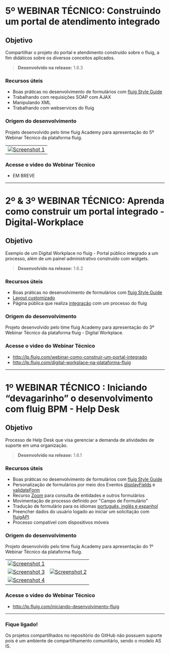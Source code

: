 # 5º WEBINAR TÉCNICO: Construindo um portal de atendimento integrado

Objetivo
----
Compartilhar o projeto do portal e atendimento construído sobre o fluig, a fim didáticos sobre os diversos conceitos aplicados.

> **Desenvolvido na release:** 1.6.3

### Recursos úteis

* Boas práticas no desenvolvimento de formulários com [fluig Style Guide](http://style.fluig.com/)
* Trabalhando com requisições SOAP com AJAX
* Manipulando XML 
* Trabalhando com webservices do fluig

### Origem do desenvolvimento

Projeto desenvolvido pelo time fluig Academy para apresentação do 5º Webinar Técnico da plataforma fluig. 

<table cellpadding="10">
  <tr>
    <td>
      <a href="https://github.com/fluig/webinar_tecnico/blob/master/webinar.png">
        <img src="https://github.com/fluig/webinar_tecnico/blob/master/webinar.png" alt="Screenshot 1">
      </a>
    </td>
  </tr>
</table>


### Acesse o video do Webinar Técnico

* EM BREVE

------------------------------------------------------------------------------------------------------------------------------

# 2º & 3º WEBINAR TÉCNICO: Aprenda como construir um portal integrado - Digital-Workplace

Objetivo
----
Exemplo de um Digital Workplace no fluig - Portal público integrado a um processo, além de um painel administrativo construído com widgets.

> **Desenvolvido na release:** 1.6.2

### Recursos úteis

* Boas práticas no desenvolvimento de formulários com [fluig Style Guide](http://style.fluig.com/)
* [Layout customizado](http://tdn.totvs.com/pages/viewpage.action?pageId=113803693#ConstruçãodeWidgetseLayouts-CriaçãodeLayout)
* Página pública que realiza [integração](http://tdn.totvs.com/pages/viewpage.action?pageId=73082260) com um processo do fluig 

### Origem do desenvolvimento

Projeto desenvolvido pelo time fluig Academy para apresentação do 3º Webinar Técnico da plataforma fluig - Digital Workplace. 

### Acesse o video do Webinar Técnico

* http://lp.fluig.com/webinar-como-construir-um-portal-integrado
* http://lp.fluig.com/digital-workplace-na-plataforma-fluig

-----------------------------------------------------------------------------------------------------------------------------------


# 1º WEBINAR TÉCNICO : Iniciando “devagarinho” o desenvolvimento com fluig BPM - Help Desk

Objetivo
----
Processo de Help Desk que visa gerenciar a demanda de atividades de suporte em uma organização.

> **Desenvolvido na release:** 1.6.1

### Recursos úteis

* Boas práticas no desenvolvimento de formulários com [fluig Style Guide](http://style.fluig.com/)
* Personalização de formulários por meio dos Eventos [displayFields](http://tdn.totvs.com/pages/viewpage.action?pageId=270924158#EventosdeFormulário-displayFields) e [validateForm](http://tdn.totvs.com/pages/viewpage.action?pageId=270924158#EventosdeFormulário-validateForm)
* Recurso [Zoom](http://tdn.totvs.com/pages/viewpage.action?pageId=75270483#DesenvolvimentodeFormulários-Zoom) para consulta de entidades e outros formulários
* Movimentação de processo definido por "Campo de Formulário"
* Tradução de formulário para os idiomas [português, inglês e espanhol](http://tdn.totvs.com/pages/viewpage.action?pageId=75270483#DesenvolvimentodeFormulários-Traduçãodeformulários)
* Preencher dados do usuário logado ao iniciar um solicitação com [fluigAPI](http://tdn.totvs.com/pages/viewpage.action?pageId=198934765#ConsumodeServiçosnaAPIPúblicaenoComponenteSDK-ConsumindoumServiçodoComponenteSDKapartirdeEventosdeJavaScript)
* Processo compatível com dispositivos móveis

### Origem do desenvolvimento

Projeto desenvolvido pelo time fluig Academy para apresentação do 1º Webinar Técnico da plataforma fluig. 

<table cellpadding="10">
  <tr>
    <td>
      <a href="https://github.com/fluig/HelpDesk/blob/master/Imagens/Processo.JPG">
        <img src="https://github.com/fluig/HelpDesk/blob/master/Imagens/Processo.JPG" alt="Screenshot 1">
      </a>
    </td>
    <td rowspan="3">
      <a href="https://github.com/fluig/HelpDesk/blob/master/Imagens/Avaliar%20atendimento.JPG">
        <img src="https://github.com/fluig/HelpDesk/blob/master/Imagens/Avaliar%20atendimento.JPG" alt="Screenshot 2">
      </a>
    </td>
  </tr>
  
  
  <tr>
    <td>
      <a href="https://github.com/fluig/HelpDesk/blob/master/Imagens/Analisar%20Ticket.JPG">
        <img src="https://github.com/fluig/HelpDesk/blob/master/Imagens/Analisar%20Ticket.JPG" alt="Screenshot 3">
      </a>
    </td>
  </tr>
  
  <tr>
    <td>
      <a href="https://github.com/fluig/HelpDesk/blob/master/Imagens/Inicio%20do%20Processo.JPG">
        <img src="https://github.com/fluig/HelpDesk/blob/master/Imagens/Inicio%20do%20Processo.JPG" alt="Screenshot 4">
      </a>
    </td>
  </tr>
  
</table>


### Acesse o video do Webinar Técnico

* http://lp.fluig.com/iniciando-desenvolvimento-fluig


-----------------------------------------------------------------------------------------------------------------------------------

### Fique ligado!

Os projetos compartilhados no repositório do GitHub não possuem suporte pois é um ambiente de compartilhamento comunitário, sendo o modelo AS IS. 
